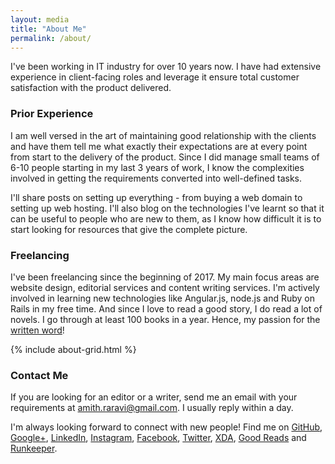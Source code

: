 ```yaml
---
layout: media
title: "About Me"
permalink: /about/
---
```


I've been working in IT industry for over 10 years now. I have had extensive experience in client-facing roles and leverage it ensure total customer satisfaction with the product delivered.

### Prior Experience

I am well versed in the art of maintaining good relationship with the clients and have them tell me what exactly their expectations are at every point from start to the delivery of the product. Since I did manage small teams of 6-10 people starting in my last 3 years of work, I know the complexities involved in getting the requirements converted into well-defined tasks.

I'll share posts on setting up everything - from buying a web domain to setting up web hosting. I'll also blog on the technologies I've learnt so that it can be useful to people who are new to them, as I know how difficult it is to start looking for resources that give the complete picture.

### Freelancing

I've been freelancing since the beginning of 2017. My main focus areas are website design, editorial services and content writing services. I'm actively involved in learning new technologies like Angular.js, node.js and Ruby on Rails in my free time. And since I love to read a good story, I do read a lot of novels. I go through at least 100 books in a year. Hence, my passion for the <u>written word</u>!

{% include about-grid.html %}

### Contact Me

If you are looking for an editor or a writer, send me an email with your requirements at <a href="mailto:{{site.owner.email}}">amith.raravi@gmail.com</a>. I usually reply within a day.

I'm always looking forward to connect with new people! Find me on [GitHub]({{site.github.url}}/{{site.github.username}}), [Google+]({{site.googleplus.url}}/{{site.googleplus.username}}), [LinkedIn]({{site.linkedin.url}}/{{site.linkedin.username}}), [Instagram]({{site.instagram.url}}/{{site.instagram.username}}), [Facebook]({{site.facebook.url}}/{{site.facebook.username}}), [Twitter]({{site.twitter.url}}/{{site.twitter.username}}), [XDA]({{site.xda.url}}/{{site.xda.username}}), [Good Reads]({{site.goodreads.url}}/{{site.goodreads.username}}) and [Runkeeper]({{site.runkeeper.url}}/{{site.runkeeper.username}}).
